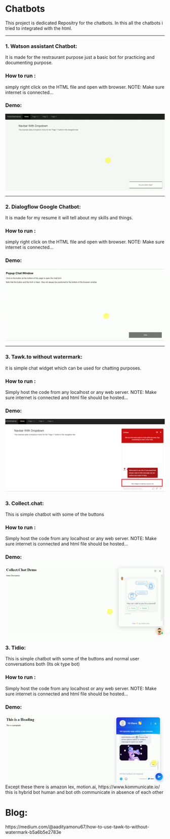 # Chatbots
This project is dedicated Repositry for the chatbots. In this all the chatbots i tried to integrated with the html.<hr>
<h3>1. Watson assistant Chatbot:</h3> It is made for the restraurant purpose just a basic bot for practicing and documenting purpose.
<h3>How to run :</h3> simply right click on the HTML file and open with browser. NOTE: Make sure internet is connected...
<h3>Demo:</h3> <img src="./waDemo.gif" />


<hr>
<h3>2. Dialogflow Google Chatbot:</h3> It is made for my resume it will tell about my skills and things.
<h3>How to run :</h3> simply right click on the HTML file and open with browser. NOTE: Make sure internet is connected...
<h3>Demo:</h3> <img src="./dgDemo.gif" />


<hr>
<h3>3. Tawk.to without watermark:</h3> it is simple chat widget which can be used for chatting purposes.
<h3>How to run :</h3> Simply host the code from any localhost or any web server. NOTE: Make sure internet is connected and html file should be hosted...
<h3>Demo:</h3> <img src="./tawkDemo.png" />


<h3>3. Collect.chat:</h3> This is simple chatbot with some of the buttons
<h3>How to run :</h3> Simply host the code from any localhost or any web server. NOTE: Make sure internet is connected and html file should be hosted...
<h3>Demo:</h3> <img src="./CollectDemo.gif" />

<h3>3. Tidio:</h3> This is simple chatbot with some of the buttons and normal user conversations both (Its ok type bot)
<h3>How to run :</h3> Simply host the code from any localhost or any web server. NOTE: Make sure internet is connected and html file should be hosted...
<h3>Demo:</h3> <img src="./tidioDemo.gif" />

<br>
Except these there is amazon lex, motion.ai, https://www.kommunicate.io/ this is hybrid bot human and bot oth communicate in absence of each other

<h1>Blog:</h1> https://medium.com/@aadityamonu67/how-to-use-tawk-to-without-watermark-b5a6b5e2783e
